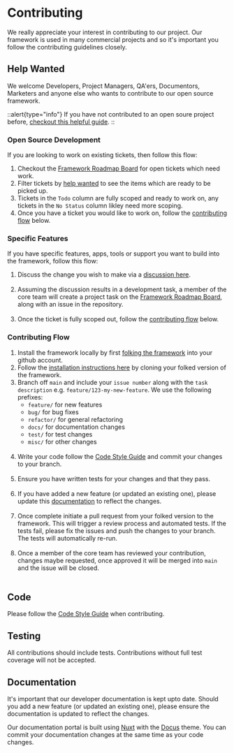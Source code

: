 # Contributing

We really appreciate your interest in contributing to our project. Our framework is used in many commercial projects and so it's important you follow the contributing guidelines closely.

## Help Wanted

We welcome Developers, Project Managers, QA'ers, Documentors, Marketers and anyone else who wants to contribute to our open source framework. 

::alert{type="info"}
If you have not contributed to an open soure project before, [checkout this helpful guide](https://opensource.guide/how-to-contribute/).
::

### Open Source Development

If you are looking to work on existing tickets, then follow this flow:

1. Checkout the [Framework Roadmap Board](https://github.com/orgs/juicyllama/projects/8) for open tickets which need work. 
2. Filter tickets by [help wanted](https://github.com/orgs/juicyllama/projects/8/views/1?filterQuery=label%3A%22help+wanted%22) to see the items which are ready to be picked up.
3. Tickets in the `Todo` column are fully scoped and ready to work on, any tickets in the `No Status` column likley need more scoping. 
4. Once you have a ticket you would like to work on, follow the [contributing flow](#contributing-flow) below.


### Specific Features

If you have specific features, apps, tools or support you want to build into the framework, follow this flow:

1. Discuss the change you wish to make via a [discussion here](https://github.com/juicyllama/framework/discussions).<br><br>
2. Assuming the discussion results in a development task, a member of the core team will create a project task on the [Framework Roadmap Board](https://github.com/orgs/juicyllama/projects/8), along with an issue in the repository.<br><br>
3. Once the ticket is fully scoped out, follow the [contributing flow](#contributing-flow) below.

### Contributing Flow 

1. Install the framework locally by first [folking the framework](https://docs.github.com/en/get-started/quickstart/contributing-to-projects) into your github account.
2. Follow the [installation instructions here](../1.framework/0.index.md#installation) by cloning your folked version of the framework.
2. Branch off `main` and include your `issue number` along with the `task description` e.g. `feature/123-my-new-feature`. We use the following prefixes:
    - `feature/` for new features
    - `bug/` for bug fixes
    - `refactor/` for general refactoring
    - `docs/` for documentation changes
    - `test/` for test changes
    - `misc/` for other changes<br><br>
4. Write your code follow the [Code Style Guide](./code-style-guide) and commit your changes to your branch.<br><br>
5. Ensure you have written tests for your changes and that they pass.<br><br>
6. If you have added a new feature (or updated an existing one), please update this [documentation](#documentation) to reflect the changes.<br><br>
7. Once complete initiate a pull request from your folked version to the framework. This will trigger a review process and automated tests. If the tests fail, please fix the issues and push the changes to your branch. The tests will automatically re-run.<br><br>
8. Once a member of the core team has reviewed your contribution, changes maybe requested, once approved it will be merged into `main` and the issue will be closed.<br><br>

## Code

Please follow the [Code Style Guide](./code-style-guide) when contributing.

## Testing

All contributions should include tests. Contributions without full test coverage will not be accepted.

## Documentation

It's important that our developer documentation is kept upto date. Should you add a new feature (or updated an existing one), please ensure the documentation is updated to reflect the changes.

Our documentation portal is built using [Nuxt](https://nuxt.com/) with the [Docus](https://docus.dev/) theme. You can commit your documentation changes at the same time as your code changes.
